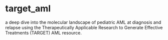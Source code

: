 # target_aml
a deep dive into the molecular landscape of pediatric AML at diagnosis and relapse using the Therapeutically Applicable Research to Generate Effective Treatments (TARGET) AML resource.
